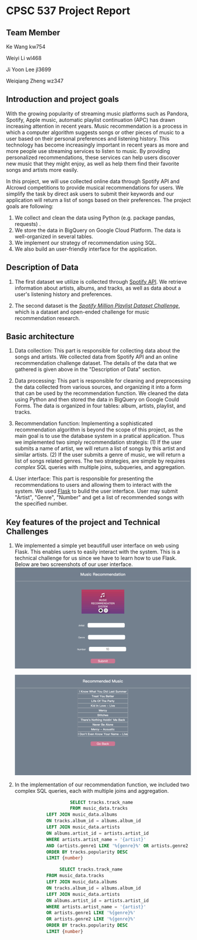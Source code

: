 # CPSC 537 Project Report

## Team Member

Ke Wang	            kw754

Weiyi Li                 wl468

Ji Yoon Lee	        jl3699

Weiqiang Zheng  wz347

## Introduction and project goals

With the growing popularity of streaming music platforms such as Pandora, Spotify, Apple music, automatic playlist continuation (APC) has drawn increasing attention in recent years. Music recommendation is a process in which a computer algorithm suggests songs or other pieces of music to a user based on their personal preferences and listening history. This technology has become increasingly important in recent years as more and more people use streaming services to listen to music. By providing personalized recommendations, these services can help users discover new music that they might enjoy, as well as help them find their favorite songs and artists more easily.

In this project, we will use collected online data through Spotify API and AIcrowd competitions to provide musical recommendations for users. We simplify the task by direct ask users to submit their keywords and our application will return a list of songs based on their preferences. The project goals are following: 

1. We collect and clean the data using Python (e.g. package pandas, requests) .
2. We store the data in BigQuery on Google Cloud Platform. The data is well-organized in several tables. 
3. We implement our strategy of recommendation using SQL. 
4. We also build an user-friendly interface for the application. 

## Description of Data

1. The first dataset we utilize is collected through [Spotify API][1]. We retrieve information about artists, albums, and tracks, as well as data about a user's listening history and preferences.

2. The second dataset is the [*Spotify Million Playlist Dataset Challenge*][2], which is a dataset and open-ended challenge for music recommendation research. 

   [1]: https://developer.spotify.com/documentation/web-api/	"Spotify API"
   [2]: https://www.aicrowd.com/challenges/spotify-million-playlist-dataset-challenge	"Spotify Million Playlist Dataset Challenge"

## Basic architecture

1. Data collection: This part is responsible for collecting data about the songs and artists.  We collected data from Spotify API and an online recommendation challenge dataset. The details of the data that we gathered is given above in the "Description of Data" section. 

2. Data processing: This part is responsible for cleaning and preprocessing the data collected from various sources, and organizing it into a form that can be used by the recommendation function. We cleaned the data using Python and then stored the data in BigQuery on Google Could Forms. The data is organized in four tables: album, artists, playlist, and tracks. 

3. Recommendation function: Implementing a sophisticated recommendation algorithm is beyond the scope of this project, as the main goal is to use the database system in a pratical application. Thus we implemented two simply recommendation strategis: (1) If the user submits a name of artist, we will return a list of songs by this artist and similar artists. (2) If the user submits a genre of music, we will return a list of songs related genres. The two strategies, are simple by requires *complex* SQL queries with multiple joins, subqueries, and aggregation. 

4. User interface: This part is responsible for presenting the recommendations to users and allowing them to interact with the system. We used [Flask][3] to bulid the user interface. User may submit "Artist", "Genre", "Number" and get a list of recommended songs with the specified number. 

   [3]: https://flask.palletsprojects.com/en/2.2.x/	"Flask"

## Key features of the project and Technical Challenges

1. We implemented a simple yet beautifull user interface on web using Flask. This enables users to easily interact with the system. This is a technical challenge for us since we have to learn how to use Flask. Below are two screenshots of our user interface. ![1](../Report/1.png)

   ![2](../Report/2.png)

2. In the implementation of our recommendation function, we included two complex SQL queries, each with multiple joins and aggregation. 

   ```sql
   						SELECT tracks.track_name
     					FROM music_data.tracks
               LEFT JOIN music_data.albums
               ON tracks.album_id = albums.album_id
               LEFT JOIN music_data.artists 
               ON albums.artist_id = artists.artist_id
               WHERE artists.artist_name = '{artist}'
               AND (artists.genre1 LIKE '%{genre}%' OR artists.genre2 LIKE '%{genre}%')
               ORDER BY tracks.popularity DESC
               LIMIT {number}
   ```

   ```sql
   					SELECT tracks.track_name
               FROM music_data.tracks
               LEFT JOIN music_data.albums
               ON tracks.album_id = albums.album_id
               LEFT JOIN music_data.artists 
               ON albums.artist_id = artists.artist_id
               WHERE artists.artist_name = '{artist}'
               OR artists.genre1 LIKE '%{genre}%' 
               OR artists.genre2 LIKE '%{genre}%'
               ORDER BY tracks.popularity DESC
               LIMIT {number}
   ```